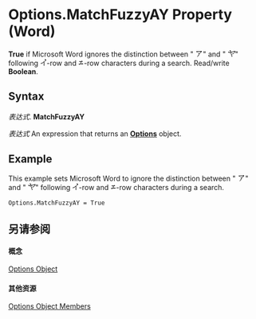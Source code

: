 
# Options.MatchFuzzyAY Property (Word)

 **True** if Microsoft Word ignores the distinction between "
![](images/fe289_ZA06051768.gif)" and "
![](images/fe241_ZA06051721.gif)" following 
![](images/fe144_ZA06051649.gif)-row and 
![](images/fe209_ZA06051695.gif)-row characters during a search. Read/write  **Boolean**.


## Syntax

 _表达式_. **MatchFuzzyAY**

 _表达式_ An expression that returns an **[Options](873b7b99-3fe1-fd89-9ece-a9355cb827dc.md)** object.


## Example

This example sets Microsoft Word to ignore the distinction between "
![](images/fe289_ZA06051768.gif)" and "
![](images/fe241_ZA06051721.gif)" following 
![](images/fe144_ZA06051649.gif)-row and 
![](images/fe209_ZA06051695.gif)-row characters during a search.


```
Options.MatchFuzzyAY = True
```


## 另请参阅


#### 概念


[Options Object](873b7b99-3fe1-fd89-9ece-a9355cb827dc.md)
#### 其他资源


[Options Object Members](http://msdn.microsoft.com/library/76cd9dfe-6bbb-4c3d-0bfc-79a62bedd15e%28Office.15%29.aspx)